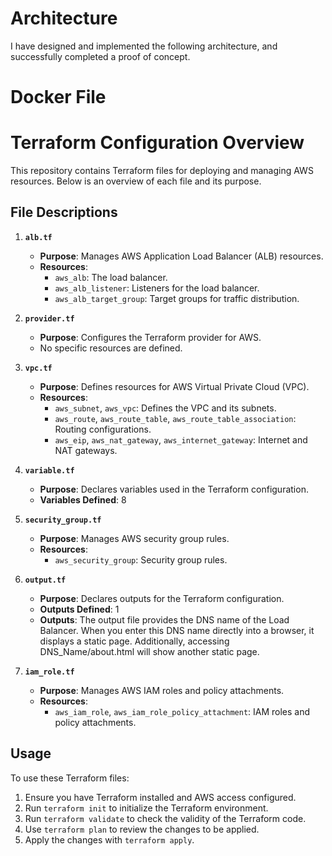 # Architecture
I have designed and implemented the following architecture, and successfully completed a proof of concept.



# Docker File


# Terraform Configuration Overview

This repository contains Terraform files for deploying and managing AWS resources. Below is an overview of each file and its purpose.

## File Descriptions

1. **`alb.tf`**
   - **Purpose**: Manages AWS Application Load Balancer (ALB) resources.
   - **Resources**:
     - `aws_alb`: The load balancer.
     - `aws_alb_listener`: Listeners for the load balancer.
     - `aws_alb_target_group`: Target groups for traffic distribution.

2. **`provider.tf`**
   - **Purpose**: Configures the Terraform provider for AWS.
   - No specific resources are defined.

3. **`vpc.tf`**
   - **Purpose**: Defines resources for AWS Virtual Private Cloud (VPC).
   - **Resources**:
     - `aws_subnet`, `aws_vpc`: Defines the VPC and its subnets.
     - `aws_route`, `aws_route_table`, `aws_route_table_association`: Routing configurations.
     - `aws_eip`, `aws_nat_gateway`, `aws_internet_gateway`: Internet and NAT gateways.

4. **`variable.tf`**
   - **Purpose**: Declares variables used in the Terraform configuration.
   - **Variables Defined**: 8

5. **`security_group.tf`**
   - **Purpose**: Manages AWS security group rules.
   - **Resources**:
     - `aws_security_group`: Security group rules.

6. **`output.tf`**
   - **Purpose**: Declares outputs for the Terraform configuration.
   - **Outputs Defined**: 1
   - **Outputs**: The output file provides the DNS name of the Load Balancer. When you enter this DNS name directly into a browser, it displays a static page. Additionally, accessing DNS_Name/about.html will show another static page.


7. **`iam_role.tf`**
   - **Purpose**: Manages AWS IAM roles and policy attachments.
   - **Resources**:
     - `aws_iam_role`, `aws_iam_role_policy_attachment`: IAM roles and policy attachments.

## Usage

To use these Terraform files:
1. Ensure you have Terraform installed and AWS access configured.
2. Run `terraform init` to initialize the Terraform environment.
3. Run `terraform validate` to check the validity of the Terraform code.
4. Use `terraform plan` to review the changes to be applied.
5. Apply the changes with `terraform apply`.


